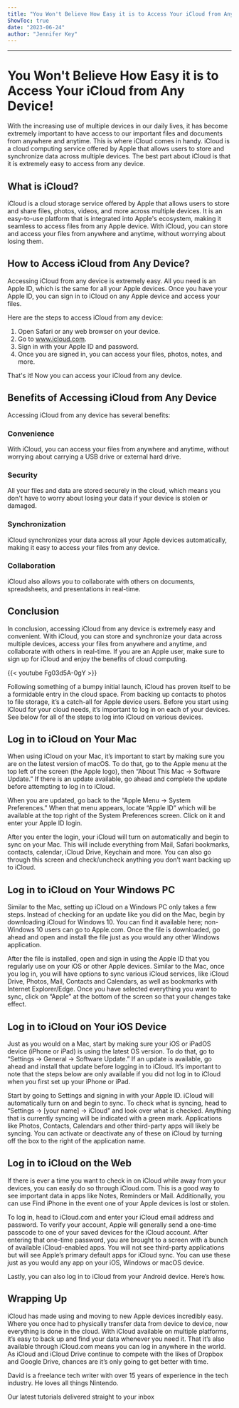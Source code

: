 ```yaml
---
title: "You Won't Believe How Easy it is to Access Your iCloud from Any Device!"
ShowToc: true 
date: "2023-06-24"
author: "Jennifer Key"
---
```

*****
# You Won't Believe How Easy it is to Access Your iCloud from Any Device!

With the increasing use of multiple devices in our daily lives, it has become extremely important to have access to our important files and documents from anywhere and anytime. This is where iCloud comes in handy. iCloud is a cloud computing service offered by Apple that allows users to store and synchronize data across multiple devices. The best part about iCloud is that it is extremely easy to access from any device.

## What is iCloud?

iCloud is a cloud storage service offered by Apple that allows users to store and share files, photos, videos, and more across multiple devices. It is an easy-to-use platform that is integrated into Apple's ecosystem, making it seamless to access files from any Apple device. With iCloud, you can store and access your files from anywhere and anytime, without worrying about losing them.

## How to Access iCloud from Any Device?

Accessing iCloud from any device is extremely easy. All you need is an Apple ID, which is the same for all your Apple devices. Once you have your Apple ID, you can sign in to iCloud on any Apple device and access your files.

Here are the steps to access iCloud from any device:

1. Open Safari or any web browser on your device.
2. Go to www.icloud.com.
3. Sign in with your Apple ID and password.
4. Once you are signed in, you can access your files, photos, notes, and more.

That's it! Now you can access your iCloud from any device.

## Benefits of Accessing iCloud from Any Device

Accessing iCloud from any device has several benefits:

### Convenience

With iCloud, you can access your files from anywhere and anytime, without worrying about carrying a USB drive or external hard drive.

### Security

All your files and data are stored securely in the cloud, which means you don't have to worry about losing your data if your device is stolen or damaged.

### Synchronization

iCloud synchronizes your data across all your Apple devices automatically, making it easy to access your files from any device.

### Collaboration

iCloud also allows you to collaborate with others on documents, spreadsheets, and presentations in real-time.

## Conclusion

In conclusion, accessing iCloud from any device is extremely easy and convenient. With iCloud, you can store and synchronize your data across multiple devices, access your files from anywhere and anytime, and collaborate with others in real-time. If you are an Apple user, make sure to sign up for iCloud and enjoy the benefits of cloud computing.

{{< youtube Fg03d5A-0gY >}} 



Following something of a bumpy initial launch, iCloud has proven itself to be a formidable entry in the cloud space. From backing up contacts to photos to file storage, it’s a catch-all for Apple device users. Before you start using iCloud for your cloud needs, it’s important to log in on each of your devices. See below for all of the steps to log into iCloud on various devices.
 
## Log in to iCloud on Your Mac
 
When using iCloud on your Mac, it’s important to start by making sure you are on the latest version of macOS. To do that, go to the Apple menu at the top left of the screen (the Apple logo), then “About This Mac -> Software Update.” If there is an update available, go ahead and complete the update before attempting to log in to iCloud. 
 
When you are updated, go back to the “Apple Menu -> System Preferences.” When that menu appears, locate “Apple ID” which will be available at the top right of the System Preferences screen. Click on it and enter your Apple ID login. 
 
After you enter the login, your iCloud will turn on automatically and begin to sync on your Mac. This will include everything from Mail, Safari bookmarks, contacts, calendar, iCloud Drive, Keychain and more. You can also go through this screen and check/uncheck anything you don’t want backing up to iCloud. 
 
## Log in to iCloud on Your Windows PC
 
Similar to the Mac, setting up iCloud on a Windows PC only takes a few steps. Instead of checking for an update like you did on the Mac, begin by downloading iCloud for Windows 10. You can find it available here; non-Windows 10 users can go to Apple.com. Once the file is downloaded, go ahead and open and install the file just as you would any other Windows application. 
 
After the file is installed, open and sign in using the Apple ID that you regularly use on your iOS or other Apple devices. Similar to the Mac, once you log in, you will have options to sync various iCloud services, like iCloud Drive, Photos, Mail, Contacts and Calendars, as well as bookmarks with Internet Explorer/Edge. Once you have selected everything you want to sync, click on “Apple” at the bottom of the screen so that your changes take effect. 
 
## Log in to iCloud on Your iOS Device
 
Just as you would on a Mac, start by making sure your iOS or iPadOS device (iPhone or iPad) is using the latest OS version. To do that, go to “Settings -> General -> Software Update.” If an update is available, go ahead and install that update before logging in to iCloud. It’s important to note that the steps below are only available if you did not log in to iCloud when you first set up your iPhone or iPad. 
 
Start by going to Settings and signing in with your Apple ID. iCloud will automatically turn on and begin to sync. To check what is syncing, head to “Settings -> [your name] -> iCloud” and look over what is checked. Anything that is currently syncing will be indicated with a green mark. Applications like Photos, Contacts, Calendars and other third-party apps will likely be syncing. You can activate or deactivate any of these on iCloud by turning off the box to the right of the application name. 
 
## Log in to iCloud on the Web
 
If there is ever a time you want to check in on iCloud while away from your devices, you can easily do so through iCloud.com. This is a good way to see important data in apps like Notes, Reminders or Mail. Additionally, you can use Find iPhone in the event one of your Apple devices is lost or stolen. 
 
To log in, head to iCloud.com and enter your iCloud email address and password. To verify your account, Apple will generally send a one-time passcode to one of your saved devices for the iCloud account. After entering that one-time password, you are brought to a screen with a bunch of available iCloud-enabled apps. You will not see third-party applications but will see Apple’s primary default apps for iCloud sync. You can use these just as you would any app on your iOS, Windows or macOS device.
 
Lastly, you can also log in to iCloud from your Android device. Here’s how.
 
## Wrapping Up 
 
iCloud has made using and moving to new Apple devices incredibly easy. Where you once had to physically transfer data from device to device, now everything is done in the cloud. With iCloud available on multiple platforms, it’s easy to back up and find your data whenever you need it. That it’s also available through iCloud.com means you can log in anywhere in the world. As iCloud and iCloud Drive continue to compete with the likes of Dropbox and Google Drive, chances are it’s only going to get better with time. 
 
David is a freelance tech writer with over 15 years of experience in the tech industry. He loves all things Nintendo.
 
Our latest tutorials delivered straight to your inbox




